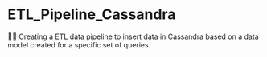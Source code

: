 # ETL_Pipeline_Cassandra
 🐱‍👤 Creating a ETL data pipeline to insert data in Cassandra based on a data model created for a specific set of queries.
